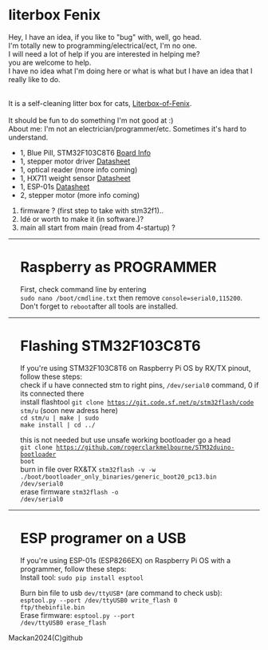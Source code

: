 <!DOCTYPE html>
<html lang="en">
<head>
    <meta charset="UTF-8" name="viewport" content="width=device-width, initial-scale=1.0" content="text/html; charset=utf-8" http-equiv="Content-Type">
</head>

<body style="width: (900px); margin: 15px">
<h1>literbox Fenix</h1>

<p> Hey, I have an idea, if you like to "bug" with, well, go head.<br>
    I'm totally new to programming/electrical/ect, I'm no one.<br>
    I will need a lot of help if you are interested in helping me?<br>
    you are welcome to help.<br>
    I have no idea what I'm doing here or what is what but I have an idea that I really like to do.<br>
<br>

It is a self-cleaning litter box for cats, <a href="https://github.com/Mackan2023/Literbox-of-Fenix/doc/">Literbox-of-Fenix</a>.<br>
<br>
It should be fun to do something I'm not good at :)<br>
About me: I'm not an electrician/programmer/etc. Sometimes it's hard to understand.<ul>
    <li>1, Blue Pill, STM32F103C8T6 
<a href="https://stm32-base.org/boards/STM32F103C8T6-Blue-Pill.html">Board Info</a></li>
	<li>1, stepper motor driver 
	<a href="https://www.pololu.com/file/0J450/a4988_DMOS_microstepping_driver_with_translator.pdf">Datasheet</a></li>
	<li>1, optical reader (more info coming)</li>
	<li>1, HX711 weight sensor 
	<a href="https://cdn.sparkfun.com/datasheets/Sensors/ForceFlex/hx711_english.pdf">Datasheet</a></li>
	<li>1, ESP-01s 
	<a href="https://www.espressif.com/sites/default/files/documentation/0a-esp8266ex_datasheet_en.pdf">Datasheet</a></li>
	<li>2, stepper motor (more info coming)</li>
</ul>
<ol>
    <li>firmware ? (first step to take with stm32f1)..</li>
    <li>Idé or worth to make it (in software.)?</li>
    <li>main all start from main (read from 4-startup) ?</li>
</ol>
<hr><ul>

<!--Raspberry-->
<h1>Raspberry as PROGRAMMER</h1>First, check command line by entering<br>
<code>sudo nano /boot/cmdline.txt</code> then remove <code>console=serial0,115200</code>.<br>
Don't forget to <code>reboot</code>after all tools are installed.</ul><hr><ul>
    
<!--STM32F103C8T6-->
<h1>Flashing STM32F103C8T6</h1>

If you're using STM32F103C8T6 on Raspberry Pi OS by RX/TX pinout, follow these steps:<br>
check if u have connected stm to right pins, <code>/dev/serial0</code> command, 0 if its connected there<br>
install flashtool <code>git clone https://git.code.sf.net/p/stm32flash/code stm/u</code> (soon new adress here)<br>
<code>cd stm/u | make | sudo make install | cd ../</code><br>

this is not needed but use unsafe working bootloader go a head<br>
<code>git clone https://github.com/rogerclarkmelbourne/STM32duino-bootloader boot</code><br>
burn in file over RX&TX <code>stm32flash -v -w ./boot/bootloader_only_binaries/generic_boot20_pc13.bin /dev/serial0</code><br>
erase firmware <code>stm32flash -o /dev/serial0</code>
</ul>
<hr><ul>

<!--ESP-->
<h1>ESP programer on a USB</h1>If you're using ESP-01s (ESP8266EX) on Raspberry Pi OS with a programmer, follow these steps:<br>
Install tool: <code>sudo pip install esptool</code><br>

Burn bin file to usb <code>dev/ttyUSB*</code> (are command to check usb):<br>
<code>esptool.py --port /dev/ttyUSB0 write_flash 0 ftp/thebinfile.bin</code><br>
Erase firmware: <code>esptool.py --port /dev/ttyUSB0 erase_flash</code></p></ul>

</body></html>
Mackan2024(C)github

